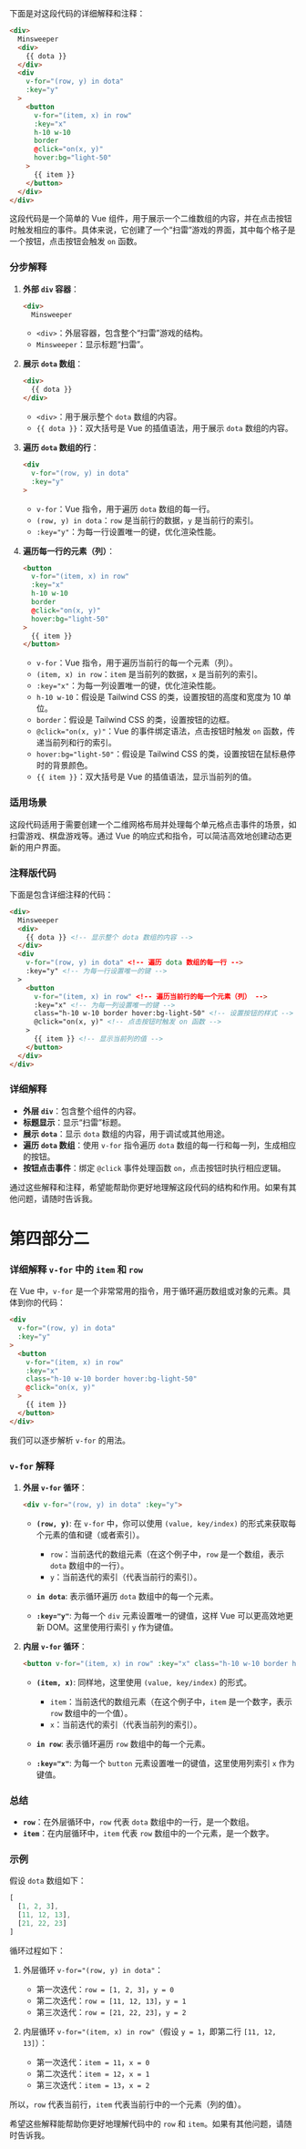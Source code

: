 下面是对这段代码的详细解释和注释：

```html
<div>
  Minsweeper
  <div>
    {{ dota }}
  </div>
  <div
    v-for="(row, y) in dota"
    :key="y"
  >
    <button
      v-for="(item, x) in row"
      :key="x"
      h-10 w-10
      border
      @click="on(x, y)"
      hover:bg="light-50"
    >
      {{ item }}
    </button>
  </div>
</div>
```

这段代码是一个简单的 Vue 组件，用于展示一个二维数组的内容，并在点击按钮时触发相应的事件。具体来说，它创建了一个“扫雷”游戏的界面，其中每个格子是一个按钮，点击按钮会触发 `on` 函数。

### 分步解释

1. **外部 `div` 容器**：

   ```html
   <div>
     Minsweeper
   ```

   - `<div>`：外层容器，包含整个“扫雷”游戏的结构。
   - `Minsweeper`：显示标题“扫雷”。

2. **展示 `dota` 数组**：

   ```html
   <div>
     {{ dota }}
   </div>
   ```

   - `<div>`：用于展示整个 `dota` 数组的内容。
   - `{{ dota }}`：双大括号是 Vue 的插值语法，用于展示 `dota` 数组的内容。

3. **遍历 `dota` 数组的行**：

   ```html
   <div
     v-for="(row, y) in dota"
     :key="y"
   >
   ```

   - `v-for`：Vue 指令，用于遍历 `dota` 数组的每一行。
   - `(row, y) in dota`：`row` 是当前行的数据，`y` 是当前行的索引。
   - `:key="y"`：为每一行设置唯一的键，优化渲染性能。

4. **遍历每一行的元素（列）**：

   ```html
   <button
     v-for="(item, x) in row"
     :key="x"
     h-10 w-10
     border
     @click="on(x, y)"
     hover:bg="light-50"
   >
     {{ item }}
   </button>
   ```

   - `v-for`：Vue 指令，用于遍历当前行的每一个元素（列）。
   - `(item, x) in row`：`item` 是当前列的数据，`x` 是当前列的索引。
   - `:key="x"`：为每一列设置唯一的键，优化渲染性能。
   - `h-10 w-10`：假设是 Tailwind CSS 的类，设置按钮的高度和宽度为 10 单位。
   - `border`：假设是 Tailwind CSS 的类，设置按钮的边框。
   - `@click="on(x, y)"`：Vue 的事件绑定语法，点击按钮时触发 `on` 函数，传递当前列和行的索引。
   - `hover:bg="light-50"`：假设是 Tailwind CSS 的类，设置按钮在鼠标悬停时的背景颜色。
   - `{{ item }}`：双大括号是 Vue 的插值语法，显示当前列的值。

### 适用场景

这段代码适用于需要创建一个二维网格布局并处理每个单元格点击事件的场景，如扫雷游戏、棋盘游戏等。通过 Vue 的响应式和指令，可以简洁高效地创建动态更新的用户界面。

### 注释版代码

下面是包含详细注释的代码：

```html
<div>
  Minsweeper
  <div>
    {{ dota }} <!-- 显示整个 dota 数组的内容 -->
  </div>
  <div
    v-for="(row, y) in dota" <!-- 遍历 dota 数组的每一行 -->
    :key="y" <!-- 为每一行设置唯一的键 -->
  >
    <button
      v-for="(item, x) in row" <!-- 遍历当前行的每一个元素（列） -->
      :key="x" <!-- 为每一列设置唯一的键 -->
      class="h-10 w-10 border hover:bg-light-50" <!-- 设置按钮的样式 -->
      @click="on(x, y)" <!-- 点击按钮时触发 on 函数 -->
    >
      {{ item }} <!-- 显示当前列的值 -->
    </button>
  </div>
</div>
```

### 详细解释

- **外层 `div`**：包含整个组件的内容。
- **标题显示**：显示“扫雷”标题。
- **展示 `dota`**：显示 `dota` 数组的内容，用于调试或其他用途。
- **遍历 `dota` 数组**：使用 `v-for` 指令遍历 `dota` 数组的每一行和每一列，生成相应的按钮。
- **按钮点击事件**：绑定 `@click` 事件处理函数 `on`，点击按钮时执行相应逻辑。

通过这些解释和注释，希望能帮助你更好地理解这段代码的结构和作用。如果有其他问题，请随时告诉我。

# 第四部分二
### 详细解释 `v-for` 中的 `item` 和 `row`

在 Vue 中，`v-for` 是一个非常常用的指令，用于循环遍历数组或对象的元素。具体到你的代码：

```html
<div
  v-for="(row, y) in dota"
  :key="y"
>
  <button
    v-for="(item, x) in row"
    :key="x"
    class="h-10 w-10 border hover:bg-light-50"
    @click="on(x, y)"
  >
    {{ item }}
  </button>
</div>
```

我们可以逐步解析 `v-for` 的用法。

### `v-for` 解释

1. **外层 `v-for` 循环**：

   ```html
   <div v-for="(row, y) in dota" :key="y">
   ```

   - **`(row, y)`**: 在 `v-for` 中，你可以使用 `(value, key/index)` 的形式来获取每个元素的值和键（或者索引）。
     - `row`：当前迭代的数组元素（在这个例子中，`row` 是一个数组，表示 `dota` 数组中的一行）。
     - `y`：当前迭代的索引（代表当前行的索引）。

   - **`in dota`**: 表示循环遍历 `dota` 数组中的每一个元素。

   - **`:key="y"`**: 为每一个 `div` 元素设置唯一的键值，这样 Vue 可以更高效地更新 DOM。这里使用行索引 `y` 作为键值。

2. **内层 `v-for` 循环**：

   ```html
   <button v-for="(item, x) in row" :key="x" class="h-10 w-10 border hover:bg-light-50" @click="on(x, y)">
   ```

   - **`(item, x)`**: 同样地，这里使用 `(value, key/index)` 的形式。
     - `item`：当前迭代的数组元素（在这个例子中，`item` 是一个数字，表示 `row` 数组中的一个值）。
     - `x`：当前迭代的索引（代表当前列的索引）。

   - **`in row`**: 表示循环遍历 `row` 数组中的每一个元素。

   - **`:key="x"`**: 为每一个 `button` 元素设置唯一的键值，这里使用列索引 `x` 作为键值。

### 总结

- **`row`**：在外层循环中，`row` 代表 `dota` 数组中的一行，是一个数组。
- **`item`**：在内层循环中，`item` 代表 `row` 数组中的一个元素，是一个数字。

### 示例

假设 `dota` 数组如下：

```javascript
[
  [1, 2, 3],
  [11, 12, 13],
  [21, 22, 23]
]
```

循环过程如下：

1. 外层循环 `v-for="(row, y) in dota"`：
   - 第一次迭代：`row = [1, 2, 3]`，`y = 0`
   - 第二次迭代：`row = [11, 12, 13]`，`y = 1`
   - 第三次迭代：`row = [21, 22, 23]`，`y = 2`

2. 内层循环 `v-for="(item, x) in row"`（假设 `y = 1`，即第二行 `[11, 12, 13]`）：
   - 第一次迭代：`item = 11`，`x = 0`
   - 第二次迭代：`item = 12`，`x = 1`
   - 第三次迭代：`item = 13`，`x = 2`

所以，`row` 代表当前行，`item` 代表当前行中的一个元素（列的值）。

希望这些解释能帮助你更好地理解代码中的 `row` 和 `item`。如果有其他问题，请随时告诉我。